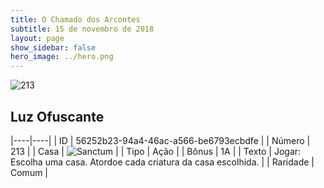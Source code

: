 ```yaml
---
title: O Chamado dos Arcontes
subtitle: 15 de novembro de 2018
layout: page
show_sidebar: false
hero_image: ../hero.png
---
```


![213](https://cdn.keyforgegame.com/media/card_front/pt/341_213_P3Q4X37QMP7V_pt.png)

## Luz Ofuscante

|----|----|
| ID | 56252b23-94a4-46ac-a566-be6793ecbdfe |
| Número | 213 |
| Casa | ![Sanctum](https://archonarcana.com/images/thumb/c/c7/Sanctum.png/22px-Sanctum.png "Santuário") |
| Tipo | Ação |
| Bônus | 1A |
| Texto | Jogar: Escolha uma casa. Atordoe cada criatura da casa escolhida. |
| Raridade | Comum |
